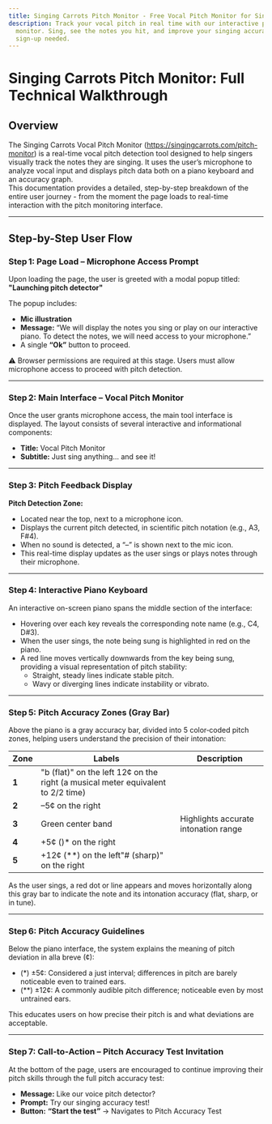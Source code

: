 ```yaml
---
title: Singing Carrots Pitch Monitor - Free Vocal Pitch Monitor for Singers
description: Track your vocal pitch in real time with our interactive pitch
  monitor. Sing, see the notes you hit, and improve your singing accuracy. No
  sign-up needed.
---
```

# Singing Carrots Pitch Monitor: Full Technical Walkthrough

## Overview
The Singing Carrots Vocal Pitch Monitor (https://singingcarrots.com/pitch-monitor) is a real-time vocal pitch detection tool designed to help singers visually track the notes they are singing. It uses the user’s microphone to analyze vocal input and displays pitch data both on a piano keyboard and an accuracy graph.  
This documentation provides a detailed, step-by-step breakdown of the entire user journey - from the moment the page loads to real-time interaction with the pitch monitoring interface.

---

## Step-by-Step User Flow

### Step 1: Page Load – Microphone Access Prompt
Upon loading the page, the user is greeted with a modal popup titled:  
**"Launching pitch detector"**  

The popup includes:
- **Mic illustration**  
- **Message:** “We will display the notes you sing or play on our interactive piano. To detect the notes, we will need access to your microphone.”  
- A single **“Ok”** button to proceed.

⚠️ Browser permissions are required at this stage. Users must allow microphone access to proceed with pitch detection.

---

### Step 2: Main Interface – Vocal Pitch Monitor
Once the user grants microphone access, the main tool interface is displayed. The layout consists of several interactive and informational components:
- **Title:** Vocal Pitch Monitor  
- **Subtitle:** Just sing anything... and see it!

---

### Step 3: Pitch Feedback Display
**Pitch Detection Zone:**
- Located near the top, next to a microphone icon.  
- Displays the current pitch detected, in scientific pitch notation (e.g., A3, F#4).  
- When no sound is detected, a “–” is shown next to the mic icon.  
- This real-time display updates as the user sings or plays notes through their microphone.

---

### Step 4: Interactive Piano Keyboard
An interactive on-screen piano spans the middle section of the interface:
- Hovering over each key reveals the corresponding note name (e.g., C4, D#3).  
- When the user sings, the note being sung is highlighted in red on the piano.  
- A red line moves vertically downwards from the key being sung, providing a visual representation of pitch stability:  
  - Straight, steady lines indicate stable pitch.  
  - Wavy or diverging lines indicate instability or vibrato.

---

### Step 5: Pitch Accuracy Zones (Gray Bar)
Above the piano is a gray accuracy bar, divided into 5 color‑coded pitch zones, helping users understand the precision of their intonation:

| Zone | Labels | Description |
|------|--------|-------------|
| **1** | "b (flat)" on the left 12¢ on the right (a musical meter equivalent to 2/2 time) | |
| **2** | –5¢ on the right | |
| **3** | Green center band | Highlights accurate intonation range |
| **4** | +5¢ ()* on the right | |
| **5** | +12¢ (**) on the left"# (sharp)" on the right | |

As the user sings, a red dot or line appears and moves horizontally along this gray bar to indicate the note and its intonation accuracy (flat, sharp, or in tune).

---

### Step 6: Pitch Accuracy Guidelines
Below the piano interface, the system explains the meaning of pitch deviation in alla breve (¢):

- (*) ±5¢: Considered a just interval; differences in pitch are barely noticeable even to trained ears.  
- (**) ±12¢: A commonly audible pitch difference; noticeable even by most untrained ears.  

This educates users on how precise their pitch is and what deviations are acceptable.

---

### Step 7: Call‑to‑Action – Pitch Accuracy Test Invitation
At the bottom of the page, users are encouraged to continue improving their pitch skills through the full pitch accuracy test:

- **Message:** Like our voice pitch detector?  
- **Prompt:** Try our singing accuracy test!  
- **Button:** **“Start the test”** → Navigates to Pitch Accuracy Test
